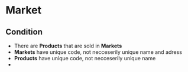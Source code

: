 ﻿# Market
 
 ## Condition
 
 * There are **Products** that are sold in **Markets**
 * **Markets** have unique code, not necceserily unique name and adress
 * **Products** have unique code, not necceserily unique name
 *
